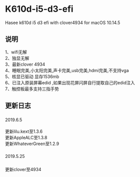 # K610d-i5-d3-efi
Hasee k610d i5 d3 efi with clover4934 for macOS 10.14.5

说明
-----
1、wifi无解  
2、独显无解  
3、最新clover 4934  
4、睡眠完美,小太阳完美,声卡完美,usb完美,hdmi完美,不支持vga  
5、核显已驱动 显存1536mb  
6、已注入原装屏幕edid ,如果出现花屏闪屏自行提取自己的edid注入  
7、触控板最多支持三指手势  

更新日志
-------
#####
2019.6.5
####
更新lilu.kext至1.3.6  
更新AppleALC至1.3.8  
更新WhateverGreen至1.2.9  
#####
2019.5.25
#####
更新clover至4934
